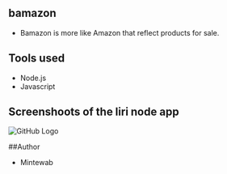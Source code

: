 ## bamazon

* Bamazon is more like Amazon that reflect products for sale.

## Tools used 

* Node.js
* Javascript 


## Screenshoots of the liri node app

![GitHub Logo](/images/saleltems.PNG)


##Author

* Mintewab 